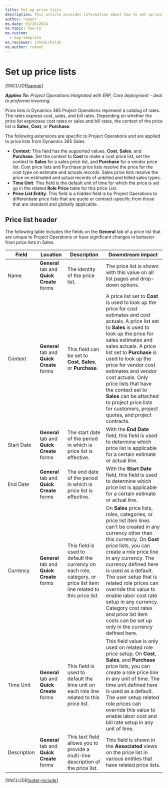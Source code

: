 ```yaml
---
title: Set up price lists
description: This article provides information about how to set up cost and sale price lists.
author: rumant
ms.date: 03/26/2024
ms.topic: how-to
ms.custom: 
  - bap-template
ms.reviewer: johnmichalak
ms.author: rumant
---
```


# Set up price lists

[!INCLUDE[banner](../includes/banner.md)]

_**Applies To:** Project Operations Integrated with ERP, Core deployment - deal to proforma invoicing._

Price lists in Dynamics 365 Project Operations represent a catalog of rates. The rates express cost, sales, and bill rates. Depending on whether the price list expresses cost rates or sales and bill rates, the context of the price list is **Sales**, **Cost**, or **Purchase**.

The following extensions are specific to Project Operations and are applied to price lists from Dynamics 365 Sales.

- **Context**: This field has the supported values, **Cost**, **Sales**, and **Purchase**. Set the context to **Cost** to make a cost price list, set the context to **Sales** for a sales price list, and **Purchase** for a vendor price list. Cost price lists and Purchase price lists resolve the price for the cost type on estimate and actuals records. Sales price lists resolve the price on estimated and actual records of unbilled and billed sales types.
- **Time Unit**: This field is the default unit of time for which the price is set up in the related **Role Price** table for this price List.
- **Price List Entity**: This field is a hidden field is by Project Operations to differentiate price lists that are quote or contract-specific from those that are standard and globally applicable.

## Price list header

The following table includes the fields on the **General** tab of a price list that are unique to Project Operations or have significant changes in behavior from price lists in Sales.

| Field | Location | Description | Downstream impact |
| --- | --- | --- | --- |
| Name | **General** tab and **Quick Create** forms | The identity of the price list. | The price list is shown with this value on all list pages and drop-down options.|
| Context | **General** tab and **Quick Create** forms | This field can be set to **Cost**, **Sales**, or **Purchase**. | A price list set to **Cost** is used to look up the price for cost estimates and cost actuals. A price list set to **Sales** is used to look up the price for sales estimates and sales actuals. A price list set to **Purchase** is used to look up the price for vendor cost estimates and vendor cost actuals. Only price lists that have the context set to **Sales** can be attached to project price lists for customers, project quotes, and project contracts. |
| Start Date | **General** tab and **Quick Create** forms | The start date of the period in which is price list is effective. | With the **End Date** field, this field is used to determine which price list is applicable for a certain estimate or actual line. |
| End Date | **General** tab and **Quick Create** forms | The end date of the period in which is price list is effective. | With the **Start Date** field, this field is used to determine which price list is applicable for a certain estimate or actual line. |
| Currency | **General** tab and **Quick Create** forms | This field is used to default the currency on each role, category, or price list item line related to this price list. | On **Sales** price lists, roles, categories, or price list item lines can't be created in any currency other than this currency. On **Cost** price lists, you can create a role price line in any currency. The currency defined here is used as a default. The user setup that is related role prices can override this value to enable labor cost rate setup in any currency. Category cost rates and price list item costs can be set up only in the currency defined here. |
| Time Unit | **General** tab and **Quick Create** forms | This field is used to default the time unit on each role line related to this price list. | This field value is only used on related role price setup. On **Cost**, **Sales**, and **Purchase** price lists, you can create a role price line in any unit of time. The time unit defined here is used as a default. The user setup related role prices can override this value to enable labor cost and bill rate setup in any unit of time. |
| Description | **General** tab and **Quick Create** forms | This text field allows you to provide a multi-line description of the price list. | This field is shown in the **Associated** views on the price list in various entities that have related price lists. |


[!INCLUDE[footer-include](../includes/footer-banner.md)]
